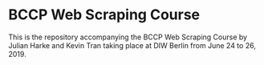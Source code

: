 # BCCP Web Scraping Course

This is the repository accompanying the BCCP Web Scraping Course by Julian Harke and Kevin Tran taking place at DIW Berlin from June 24 to 26, 2019.
